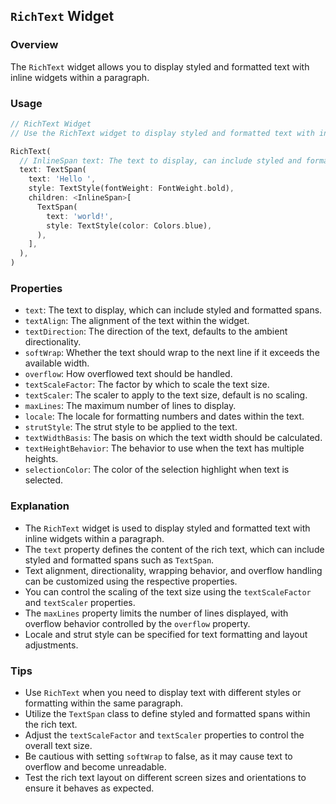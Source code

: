 ## `RichText` Widget

### Overview
The `RichText` widget allows you to display styled and formatted text with inline widgets within a paragraph.

### Usage
```dart
// RichText Widget
// Use the RichText widget to display styled and formatted text with inline widgets.

RichText(
  // InlineSpan text: The text to display, can include styled and formatted spans.
  text: TextSpan(
    text: 'Hello ',
    style: TextStyle(fontWeight: FontWeight.bold),
    children: <InlineSpan>[
      TextSpan(
        text: 'world!',
        style: TextStyle(color: Colors.blue),
      ),
    ],
  ),
)
```

### Properties
- `text`: The text to display, which can include styled and formatted spans.
- `textAlign`: The alignment of the text within the widget.
- `textDirection`: The direction of the text, defaults to the ambient directionality.
- `softWrap`: Whether the text should wrap to the next line if it exceeds the available width.
- `overflow`: How overflowed text should be handled.
- `textScaleFactor`: The factor by which to scale the text size.
- `textScaler`: The scaler to apply to the text size, default is no scaling.
- `maxLines`: The maximum number of lines to display.
- `locale`: The locale for formatting numbers and dates within the text.
- `strutStyle`: The strut style to be applied to the text.
- `textWidthBasis`: The basis on which the text width should be calculated.
- `textHeightBehavior`: The behavior to use when the text has multiple heights.
- `selectionColor`: The color of the selection highlight when text is selected.

### Explanation
- The `RichText` widget is used to display styled and formatted text with inline widgets within a paragraph.
- The `text` property defines the content of the rich text, which can include styled and formatted spans such as `TextSpan`.
- Text alignment, directionality, wrapping behavior, and overflow handling can be customized using the respective properties.
- You can control the scaling of the text size using the `textScaleFactor` and `textScaler` properties.
- The `maxLines` property limits the number of lines displayed, with overflow behavior controlled by the `overflow` property.
- Locale and strut style can be specified for text formatting and layout adjustments.

### Tips
- Use `RichText` when you need to display text with different styles or formatting within the same paragraph.
- Utilize the `TextSpan` class to define styled and formatted spans within the rich text.
- Adjust the `textScaleFactor` and `textScaler` properties to control the overall text size.
- Be cautious with setting `softWrap` to false, as it may cause text to overflow and become unreadable.
- Test the rich text layout on different screen sizes and orientations to ensure it behaves as expected.
